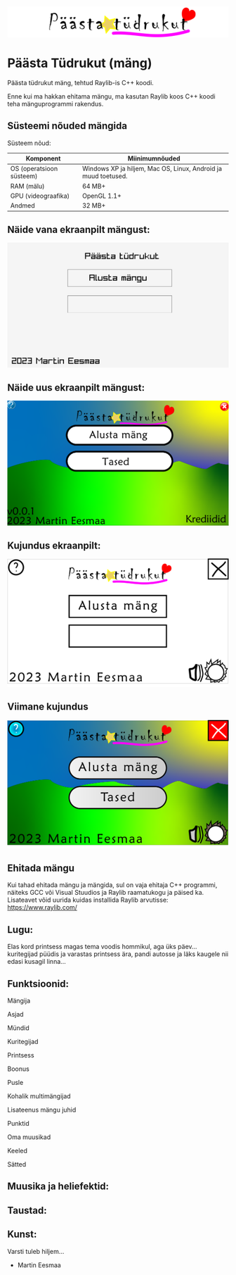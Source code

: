 ![logo.png](logo.png)

# Päästa Tüdrukut (mäng)

Päästa tüdrukut mäng, tehtud Raylib-is C++ koodi.

Enne kui ma hakkan ehitama mängu, ma kasutan Raylib koos C++ koodi teha mänguprogrammi rakendus.

## Süsteemi nõuded mängida

Süsteem nõud:

Komponent | Miinimumnõuded
--- | ---
OS (operatsioon süsteem) | Windows XP ja hiljem, Mac OS, Linux, Android ja muud toetused.
RAM (mälu) | 64 MB+
GPU (videograafika) | OpenGL 1.1+
Andmed | 32 MB+

## Näide vana ekraanpilt mängust:

![vana-ekraanpilt.png](vana-ekraanpilt.png)

## Näide uus ekraanpilt mängust:

![ekraanpilt.png](ekraanpilt.png)

## Kujundus ekraanpilt:

![kujundus.png](kujundus.png)

## Viimane kujundus

![PäästaTüdrukutMenüü_viimane.png](kujundused/PäästaTüdrukutMenüü_viimane.png)

## Ehitada mängu

Kui tahad ehitada mängu ja mängida, sul on vaja ehitaja C++ programmi, näiteks GCC või Visual Stuudios ja Raylib raamatukogu ja päised ka. Lisateavet võid uurida kuidas installida Raylib arvutisse: https://www.raylib.com/

## Lugu:

Elas kord printsess magas tema voodis hommikul, aga üks päev… kuritegijad püüdis ja varastas printsess ära, pandi autosse ja läks kaugele nii edasi kusagil linna…

## Funktsioonid:

Mängija

Asjad

Mündid

Kuritegijad

Printsess

Boonus

Pusle

Kohalik multimängijad

Lisateenus mängu juhid

Punktid

Oma muusikad

Keeled

Sätted

## Muusika ja heliefektid:

## Taustad:

## Kunst:

Varsti tuleb hiljem...

- Martin Eesmaa